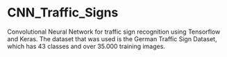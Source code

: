 # CNN_Traffic_Signs
Convolutional Neural Network for traffic sign recognition using Tensorflow and Keras.
The dataset that was used is the German Traffic Sign Dataset, which has 43 classes and over 35.000 training images.
